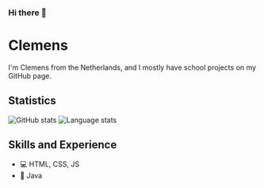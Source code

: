 ### Hi there 👋

# Clemens
I'm Clemens from the Netherlands, and I mostly have school projects on my GitHub page.

## Statistics
![GitHub stats](https://github-readme-stats.vercel.app/api?username=Clemens00505&show_icons=true&count_private=true&hide=contribs)
![Language stats](https://github-readme-stats.vercel.app/api/top-langs/?username=Clemens00505&layout=compact)

## Skills and Experience
* 💻 HTML, CSS, JS
* 📱 Java

